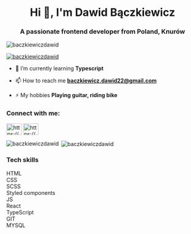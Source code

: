 <h1 align="center">Hi 👋, I'm Dawid Bączkiewicz</h1>
<h3 align="center">A passionate frontend developer from Poland, Knurów</h3>

<p align="left"> <img src="https://komarev.com/ghpvc/?username=baczkiewiczdawid&label=Profile%20views&color=0e75b6&style=flat" alt="baczkiewiczdawid" /> </p>

<p align="left"> <a href="https://github.com/ryo-ma/github-profile-trophy"><img src="https://github-profile-trophy.vercel.app/?username=baczkiewiczdawid" alt="baczkiewiczdawid" /></a> </p>

- 🌱 I’m currently learning **Typescript**

- 📫 How to reach me **baczkiewicz.dawid22@gmail.com**

- ⚡ My hobbies **Playing guitar, riding bike**

<h3 align="left">Connect with me:</h3>
<p align="left">
<a href="https://www.linkedin.com/in/dawid-bączkiewicz-b80191230/" target="blank"><img align="center" src="https://raw.githubusercontent.com/rahuldkjain/github-profile-readme-generator/master/src/images/icons/Social/linked-in-alt.svg" alt="https://www.linkedin.com/in/dawid-bączkiewicz-b80191230/" height="30" width="40" /></a>
<a href="https://www.facebook.com/dawid.baczkiewicz.92/" target="blank"><img align="center" src="https://raw.githubusercontent.com/rahuldkjain/github-profile-readme-generator/master/src/images/icons/Social/facebook.svg" alt="https://www.facebook.com/dawid.baczkiewicz.92/" height="30" width="40" /></a>
</p>

<p><img align="left" src="https://github-readme-stats.vercel.app/api/top-langs?username=baczkiewiczdawid&show_icons=true&locale=en&layout=compact" alt="baczkiewiczdawid" /></p>

<p>&nbsp;<img align="center" src="https://github-readme-stats.vercel.app/api?username=baczkiewiczdawid&show_icons=true&locale=en" alt="baczkiewiczdawid" /></p>

<h3>Tech skills</h3>

<span>HTML</span></br>
<span>CSS</span></br>
<span>SCSS</span></br>
<span>Styled components</span></br>
<span>JS</span></br>
<span>React</span></br>
<span>TypeScript</span></br>
<span>GIT</span></br>
<span>MYSQL</span></br>
